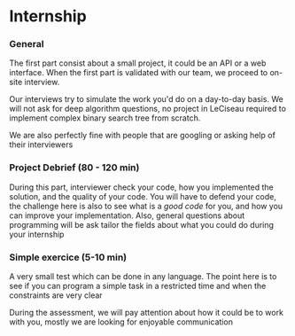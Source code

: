
# Internship  

### General

The first part consist about a small project, it could be an API or a web interface.
When the first part is validated with our team, we proceed to on-site interview.

Our interviews try to simulate the work you'd do on a day-to-day basis. 
We will not ask for deep algorithm questions, no project in LeCiseau  required to implement complex binary search tree from scratch.

We are also perfectly fine with people that are googling or asking help of their interviewers



### Project Debrief (80 - 120 min)

During this part, interviewer check your code, how you implemented the solution, and the quality of your code.
You will have to defend your code, the challenge here is also to see what is a _good code_ for you, and how you can improve your implementation.
Also, general questions about programming will be ask tailor the fields about what you could do during your internship



### Simple exercice (5-10 min)

A very small test which can be done in any language. The point here is to see if you can program a simple task in a restricted time and when the constraints are very clear


During the assessment, we will pay attention about how it could be to work with you, mostly we are looking for enjoyable communication
